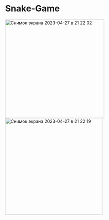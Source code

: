 # Snake-Game
<img width="321" alt="Снимок экрана 2023-04-27 в 21 22 02" src="https://user-images.githubusercontent.com/13673471/235039192-e6fc8705-65d5-4ef2-91ce-125162d8d70f.png">
<img width="315" alt="Снимок экрана 2023-04-27 в 21 22 19" src="https://user-images.githubusercontent.com/13673471/235039219-55c66cb7-eca8-42ec-b0de-7e7d919a5b29.png">

